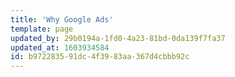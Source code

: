 ```yaml
---
title: 'Why Google Ads'
template: page
updated_by: 29b0194a-1fd0-4a23-81bd-0da139f7fa37
updated_at: 1603934584
id: b9722835-91dc-4f39-83aa-367d4cbbb92c
---
```

